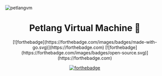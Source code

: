 ![petlangvm](https://github.com/ytkaskd/petlang_vm/assets/95956785/c5672156-2655-479b-9fda-43f31b5239a1)

<!-- Name -->
<h1 align="center">
  Petlang Virtual Machine 🐶
</h1>

<div align="center">
  [![forthebadge](https://forthebadge.com/images/badges/made-with-go.svg)](https://forthebadge.com)
  [![forthebadge](https://forthebadge.com/images/badges/open-source.svg)](https://forthebadge.com)
  
[![forthebadge](https://forthebadge.com/images/badges/code-sucks-it-works.svg)](https://forthebadge.com)
</div>

